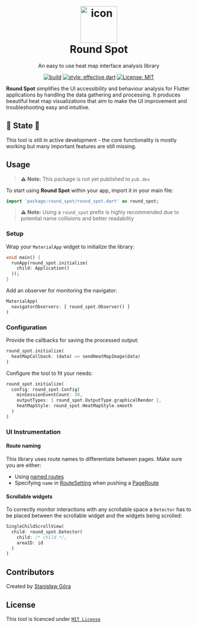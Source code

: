 # <div align="center"><img src="https://raw.githubusercontent.com/stasgora/round-spot/master/assets/logo.png" alt="icon" width="100"><br> Round Spot</div>

<div align="center">
  An easy to use heat map interface analysis library
  
  <a href="https://github.com/stasgora/round-spot/actions"><img src="https://github.com/stasgora/round-spot/workflows/build/badge.svg" alt="build"></a>
  <a href="https://github.com/tenhobi/effective_dart"><img src="https://img.shields.io/badge/style-effective_dart-40c4ff.svg" alt="style: effective dart"></a>
  <a href="https://github.com/stasgora/round-spot/blob/master/LICENSE"><img src="https://img.shields.io/badge/license-MIT-blue.svg" alt="License: MIT"></a>
</div>

**Round Spot** simplifies the UI accessibility and behaviour analysis for Flutter applications by handling the data gathering and processing. It produces beautiful heat map visualizations that aim to make the UI improvement and troubleshooting easy and intuitive.

## 🚧 State 🚧
This tool is still in active development - the core functionality is mostly working but many important features are still missing.

## Usage
> **⚠️ Note:** This package is not yet published to `pub.dev`

To start using **Round Spot** within your app, import it in your main file:
```dart
import 'package:round_spot/round_spot.dart' as round_spot;
```
> **⚠️ Note:** Using a `round_spot` prefix is highly recommended due to potential name collisions and better readability

### Setup
Wrap your `MaterialApp` widget to initialize the library:
```dart
void main() {
  runApp(round_spot.initialize(
    child: Application()
  ));
}
```
Add an observer for monitoring the navigator:
```dart
MaterialApp(
  navigatorObservers: [ round_spot.Observer() ]
)
```

### Configuration
Provide the callbacks for saving the processed output:
```dart
round_spot.initialize(
  heatMapCallback: (data) => sendHeatMapImage(data)
)
```
Configure the tool to fit your needs:
```dart
round_spot.initialize(
  config: round_spot.Config(
    minSessionEventCount: 30,
    outputTypes: { round_spot.OutputType.graphicalRender },
    heatMapStyle: round_spot.HeatMapStyle.smooth
  )
)
```
### UI Instrumentation

#### Route naming
This library uses route names to differentiate between pages.
Make sure you are either:
- Using [named routes](https://flutter.dev/docs/cookbook/navigation/named-routes)
- Specifying `name` in [RouteSetting](https://api.flutter.dev/flutter/widgets/RouteSettings-class.html) when pushing a [PageRoute](https://api.flutter.dev/flutter/widgets/PageRoute-class.html)

#### Scrollable widgets
To correctly monitor interactions with any scrollable space a `Detector` has to be placed between the scrollable widget and the widgets being scrolled:
```dart
SingleChildScrollView(
  child: round_spot.Detector(
    child: /* child */,
    areaID: id
  )
)
```

## Contributors
Created by [Stanisław Góra](https://github.com/stasgora/)

## License
This tool is licenced under [`MIT License`](https://github.com/stasgora/round-spot/blob/master/LICENSE)
